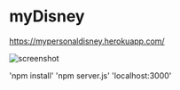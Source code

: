 # myDisney
https://mypersonaldisney.herokuapp.com/

![screenshot](https://user-images.githubusercontent.com/32689288/57352741-24627a00-711b-11e9-9b31-d98bcf49d6e1.jpg)

'npm install'
'npm server.js'
'localhost:3000'


